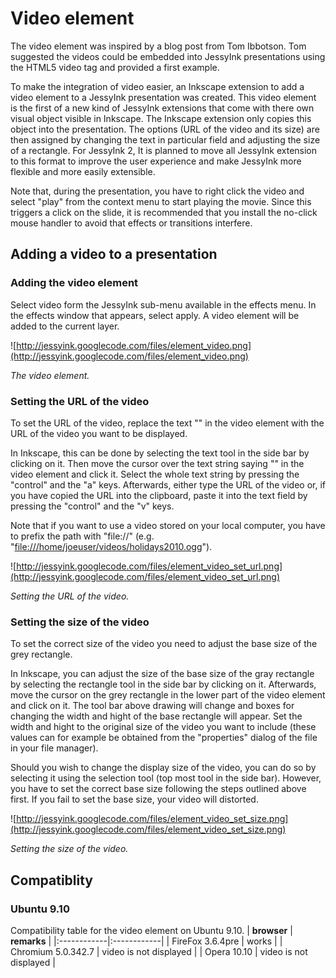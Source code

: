 # Video element #

The video element was inspired by a blog post from Tom Ibbotson. Tom suggested the videos could be embedded into JessyInk presentations using the HTML5 video tag and provided a first example.


To make the integration of video easier, an Inkscape extension to add a video element to a JessyInk presentation was created. This video element is the first of a new kind of JessyInk extensions that come with there own visual object visible in Inkscape. The Inkscape extension only copies this object into the presentation. The options (URL of the video and its size) are then assigned by changing the text in particular field and adjusting the size of a rectangle. For JessyInk 2, It is planned to move all JessyInk extension to this format to improve the user experience and make JessyInk more flexible and more easily extensible.


Note that, during the presentation, you have to right click the video and select "play" from the context menu to start playing the movie. Since this triggers a click on the slide, it is recommended that you install the no-click mouse handler to avoid that effects or transitions interfere.


## Adding a video to a presentation ##

### Adding the video element ###

Select video form the JessyInk sub-menu available in the effects menu. In the effects window that appears, select apply. A video element will be added to the current layer.



![http://jessyink.googlecode.com/files/element_video.png](http://jessyink.googlecode.com/files/element_video.png)

_The video element._

### Setting the URL of the video ###

To set the URL of the video, replace the text "<replace this text with the url of the movie>" in the video element with the URL of the video you want to be displayed.


In Inkscape, this can be done by selecting the text tool in the side bar by clicking on it. Then move the cursor over the text string saying "<replace this text with the url of the movie>" in the video element and click it. Select the whole text string by pressing the "control" and the "a" keys. Afterwards, either type the URL of the video or, if you have copied the URL into the clipboard, paste it into the text field by pressing the "control" and the "v" keys.


Note that if you want to use a video stored on your local computer, you have to prefix the path with "file://" (e.g. "[file:///home/joeuser/videos/holidays2010.ogg](file:///home/joeuser/videos/holidays2010.ogg)").



![http://jessyink.googlecode.com/files/element_video_set_url.png](http://jessyink.googlecode.com/files/element_video_set_url.png)

_Setting the URL of the video._

### Setting the size of the video ###

To set the correct size of the video you need to adjust the base size of the grey rectangle.


In Inkscape, you can adjust the size of the base size of the gray rectangle by selecting the rectangle tool in the side bar by clicking on it. Afterwards, move the cursor on the grey rectangle in the lower part of the video element and click on it. The tool bar above drawing will change and boxes for changing the width and hight of the base rectangle will appear. Set the width and hight to the original size of the video you want to include (these values can for example be obtained from the "properties" dialog of the file in your file manager).


Should you wish to change the display size of the video, you can do so by selecting it using the selection tool (top most tool in the side bar). However, you have to set the correct base size following the steps outlined above first. If you fail to set the base size, your video will distorted.



![http://jessyink.googlecode.com/files/element_video_set_size.png](http://jessyink.googlecode.com/files/element_video_set_size.png)

_Setting the size of the video._

## Compatiblity ##

### Ubuntu 9.10 ###

Compatibility table for the video element on Ubuntu 9.10.
| **browser** | **remarks** |
|:------------|:------------|
| FireFox 3.6.4pre | works       |
| Chromium 5.0.342.7 | video is not displayed |
| Opera 10.10 | video is not displayed |